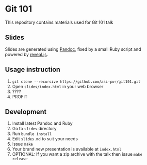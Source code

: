 # Git 101

This repository contains materials used for Git 101 talk

## Slides

Slides are generated using [Pandoc](https://pandoc.org/), fixed by a small
Ruby script and powered by [reveal.js](https://revealjs.com/).

## Usage instruction

1. `git clone --recursive https://github.com/asi-pwr/git101.git`
2. Open `slides/index.html` in your web browser
3. ????
4. PROFIT

## Development

1. Install latest Pandoc and Ruby
2. Go to `slides` directory
3. Run `bundle install`
4. Edit `slides.md` to suit your needs
5. Issue `make`
6. Your brand new presentation is available at `index.html`
7. OPTIONAL: If you want a zip archive with the talk then issue `make release`
